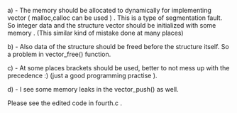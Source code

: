 a) - The memory should be allocated to dynamically for implementing vector ( malloc,calloc can be used ) . This is a type of segmentation fault.
     So integer data and the structure vector should be initialized with some memory . 
     (This similar kind of mistake done at many places)

b) - Also data of the structure should be freed before the structure itself. So a problem in vector_free() function.

c) - At some places brackets should be used, better to not mess up with the precedence :) (just a good programming practise ).

d) - I see some memory leaks in the vector_push() as well.

Please see the edited code in fourth.c .

  
